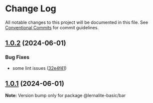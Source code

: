 # Change Log

All notable changes to this project will be documented in this file.
See [Conventional Commits](https://conventionalcommits.org) for commit guidelines.

## [1.0.2](https://github.com/ghiscoding/lernalite-basic-boiler/compare/@lernalite-basic/bar@1.0.1...@lernalite-basic/bar@1.0.2) (2024-06-01)

### Bug Fixes

* some lint issues ([32e4f41](https://github.com/ghiscoding/lernalite-basic-boiler/commit/32e4f4131e5bbdf73c3dbc13f7efbc4f0ff9f9e8))

## [1.0.1](https://github.com/ghiscoding/lernalite-basic-boiler/compare/@lernalite-basic/bar@1.0.0...@lernalite-basic/bar@1.0.1) (2024-06-01)

**Note:** Version bump only for package @lernalite-basic/bar
